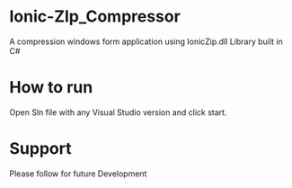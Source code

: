# Ionic-ZIp_Compressor
A compression windows form application using IonicZip.dll Library built in C#

# How to run
Open Sln file with any Visual Studio version and click start.

# Support
Please follow for future Development
